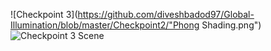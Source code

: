 ![Checkpoint 3](https://github.com/diveshbadod97/Global-Illumination/blob/master/Checkpoint2/"Phong Shading.png")
![Checkpoint 3 Scene](https://github.com/diveshbadod97/Global-Illumination/blob/master/Checkpoint2/PhongShadingScence.png)
